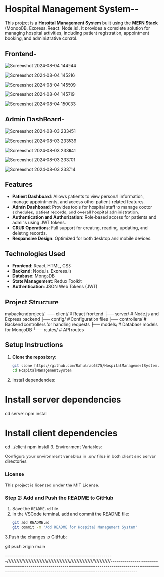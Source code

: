 
# Hospital Management System--


This project is a **Hospital Management System** built using the **MERN Stack** (MongoDB, Express, React, Node.js). It provides a complete solution for managing hospital activities, including patient registration, appointment booking, and administrative control.


## Frontend-

![Screenshot 2024-08-04 144944](https://github.com/user-attachments/assets/47d317c9-f769-4b68-90b5-4e6043d37b77)

![Screenshot 2024-08-04 145216](https://github.com/user-attachments/assets/dfffcc0f-3b35-42ff-ae27-3c04f0df0b9d)

![Screenshot 2024-08-04 145509](https://github.com/user-attachments/assets/8ad4d7d7-acb9-4a9b-a956-6413344b3592)

![Screenshot 2024-08-04 145719](https://github.com/user-attachments/assets/06eeed8b-aa6a-4e23-a011-ee8c29a27b76)

![Screenshot 2024-08-04 150033](https://github.com/user-attachments/assets/bbef74ed-1130-481b-bc13-e53fa4eab15c)





## Admin DashBoard-

![Screenshot 2024-08-03 233451](https://github.com/user-attachments/assets/ba3e7e59-71ce-44ff-8d1c-2df5f4c22f1e)

![Screenshot 2024-08-03 233539](https://github.com/user-attachments/assets/da31e52e-1e9c-4b50-8e8d-fe02a3c4d8fa)

![Screenshot 2024-08-03 233641](https://github.com/user-attachments/assets/dbffc285-8e42-43ec-8021-a4d6a0664847)

![Screenshot 2024-08-03 233701](https://github.com/user-attachments/assets/0fd0dc42-7299-40e1-8af7-b7a64c404af8)

![Screenshot 2024-08-03 233714](https://github.com/user-attachments/assets/2446e4f0-f800-492f-8844-55449de4b3fb)





## Features

- **Patient Dashboard**: Allows patients to view personal information, manage appointments, and access other patient-related features.
- **Admin Dashboard**: Provides tools for hospital staff to manage doctor schedules, patient records, and overall hospital administration.
- **Authentication and Authorization**: Role-based access for patients and admins using JWT tokens.
- **CRUD Operations**: Full support for creating, reading, updating, and deleting records.
- **Responsive Design**: Optimized for both desktop and mobile devices.

## Technologies Used

- **Frontend**: React, HTML, CSS
- **Backend**: Node.js, Express.js
- **Database**: MongoDB
- **State Management**: Redux Toolkit
- **Authentication**: JSON Web Tokens (JWT)

## Project Structure
mybackendproject/ ├── client/ # React frontend ├── server/ # Node.js and Express backend ├── config/ # Configuration files ├── controllers/ # Backend controllers for handling requests ├── models/ # Database models for MongoDB └── routes/ # API routes



## Setup Instructions

1. **Clone the repository**:
   ```bash
   git clone https://github.com/Rahulrao0375/HospitalManagementSystem.git
   cd HospitalManagementSystem

2. Install dependencies:
 # Install server dependencies
cd server
npm install

# Install client dependencies
cd ../client
npm install
3. Environment Variables:

Configure your environment variables in .env files in both client and server directories
  
### License
This project is licensed under the MIT License.

### Step 2: Add and Push the README to GitHub
1. Save the `README.md` file.
2. In the VSCode terminal, add and commit the README file:
   ```bash
   git add README.md
   git commit -m "Add README for Hospital Management System"
3.Push the changes to GitHub:

git push origin main

-------------------------------------------------------///////////////////////////////////////////////////////////////////-------------------------------------------------------------------------------------------------------------------------------------------------------------------------
